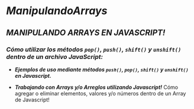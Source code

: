 # **_ManipulandoArrays_**

## **_MANIPULANDO ARRAYS EN JAVASCRIPT!_**

### **_Cómo utilizar los métodos ```pop()```, ```push()```, ```shift()``` y ```unshift()``` dentro de un archivo JavaScript:_**

- **_Ejemplos de uso mediante métodos ```push()```, ```pop()```, ```shift()``` y ```unshift()``` en Javascript._**

- **_Trabajando con Arrays y/o Arreglos utilizando Javascript!_**
Cómo agregar o eliminar elementos, valores y/o números dentro de un Array de Javascript! 
